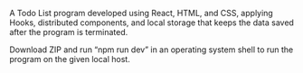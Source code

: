 A Todo List program developed using React, HTML, and CSS, applying Hooks, distributed components, and local storage that keeps the data saved after the program is terminated.

Download ZIP and run “npm run dev” in an operating system shell to run the program on the given local host.
